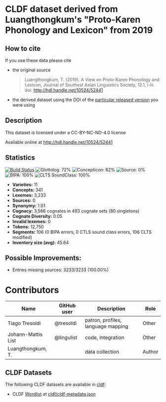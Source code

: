 # CLDF dataset derived from Luangthongkum's "Proto-Karen Phonology and Lexicon" from 2019

## How to cite

If you use these data please cite
- the original source
  > Luangthongkum, T. (2019). A View on Proto-Karen Phonology and Lexicon, Journal of Southest Asian Linguistics Society, 12.1, i-lii. doi: http://hdl.handle.net/10524/52441
- the derived dataset using the DOI of the [particular released version](../../releases/) you were using

## Description


This dataset is licensed under a CC-BY-NC-ND-4.0 license

Available online at http://hdl.handle.net/10524/52441

## Statistics


[![Build Status](https://travis-ci.org/lexibank/luangthongkumkaren.svg?branch=master)](https://travis-ci.org/lexibank/luangthongkumkaren)
![Glottolog: 72%](https://img.shields.io/badge/Glottolog-72%25-yellow.svg "Glottolog: 72%")
![Concepticon: 82%](https://img.shields.io/badge/Concepticon-82%25-yellowgreen.svg "Concepticon: 82%")
![Source: 0%](https://img.shields.io/badge/Source-0%25-red.svg "Source: 0%")
![BIPA: 100%](https://img.shields.io/badge/BIPA-100%25-brightgreen.svg "BIPA: 100%")
![CLTS SoundClass: 100%](https://img.shields.io/badge/CLTS%20SoundClass-100%25-brightgreen.svg "CLTS SoundClass: 100%")

- **Varieties:** 11
- **Concepts:** 341
- **Lexemes:** 3,233
- **Sources:** 0
- **Synonymy:** 1.01
- **Cognacy:** 3,566 cognates in 493 cognate sets (80 singletons)
- **Cognate Diversity:** 0.05
- **Invalid lexemes:** 0
- **Tokens:** 12,750
- **Segments:** 106 (0 BIPA errors, 0 CTLS sound class errors, 106 CLTS modified)
- **Inventory size (avg):** 45.64

## Possible Improvements:



- Entries missing sources: 3233/3233 (100.00%)

# Contributors

Name | GitHub user | Description | Role
 --- | --- | --- | --- 
Tiago Tresoldi | @tresoldi | patron, profiles, language mapping | Other 
Johann-Mattis List | @lingulist | code, integration | Other
Luangthongkum, T. | | data collection | Author






## CLDF Datasets

The following CLDF datasets are available in [cldf](cldf):

- CLDF [Wordlist](https://github.com/cldf/cldf/tree/master/modules/Wordlist) at [cldf/cldf-metadata.json](cldf/cldf-metadata.json)